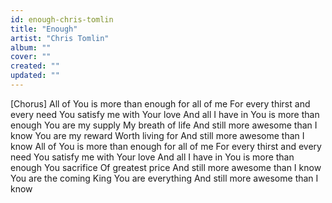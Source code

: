 ```yaml
---
id: enough-chris-tomlin
title: "Enough"
artist: "Chris Tomlin"
album: ""
cover: ""
created: ""
updated: ""
---
```


[Chorus]
All of You is more than enough for all of me
For every thirst and every need
You satisfy me with Your love
And all I have in You is more than enough
You are my supply
My breath of life
And still more awesome than I know
You are my reward
Worth living for
And still more awesome than I know
All of You is more than enough for all of me
For every thirst and every need
You satisfy me with Your love
And all I have in You is more than enough
You  sacrifice
Of greatest price
And still more awesome than I know
You are the coming King
You are everything
And still more awesome than I know